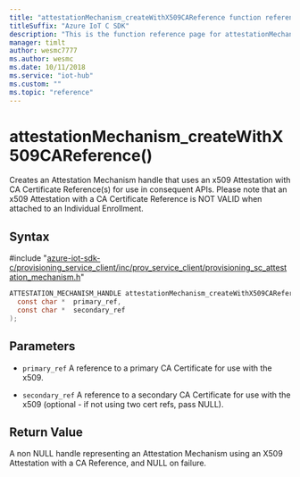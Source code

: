 ```yaml
---                             
title: "attestationMechanism_createWithX509CAReference function reference | Microsoft Docs" 
titleSuffix: "Azure IoT C SDK"            
description: "This is the function reference page for attestationMechanism_createWithX509CAReference() in the Azure IoT C SDK. This SDK is used with Azure IoT Hub and Azure IoT Hub Device Provisioning Service"            
manager: timlt                 
author: wesmc7777              
ms.author: wesmc               
ms.date: 10/11/2018                    
ms.service: "iot-hub"             
ms.custom: ""                
ms.topic: "reference"        
---                            
```


# attestationMechanism_createWithX509CAReference()

Creates an Attestation Mechanism handle that uses an x509 Attestation with CA Certificate Reference(s) for use in consequent APIs. Please note that an x509 Attestation with a CA Certificate Reference is NOT VALID when attached to an Individual Enrollment.

## Syntax

\#include "[azure-iot-sdk-c/provisioning_service_client/inc/prov_service_client/provisioning_sc_attestation_mechanism.h](../provisioning-sc-attestation-mechanism-h.md)"  
```C
ATTESTATION_MECHANISM_HANDLE attestationMechanism_createWithX509CAReference(
  const char *  primary_ref,
  const char *  secondary_ref
);
```

## Parameters
* `primary_ref` A reference to a primary CA Certificate for use with the x509. 

* `secondary_ref` A reference to a secondary CA Certificate for use with the x509 (optional - if not using two cert refs, pass NULL).

## Return Value
A non NULL handle representing an Attestation Mechanism using an X509 Attestation with a CA Reference, and NULL on failure.

